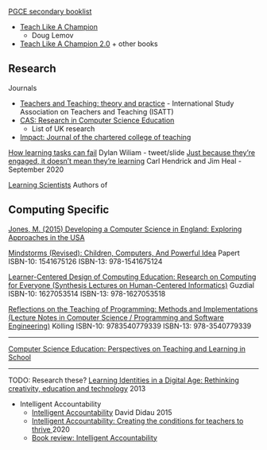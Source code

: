 [PGCE secondary booklist](https://community.computingatschool.org.uk/resources/1787/single)

* [Teach Like A Champion](https://www.amazon.co.uk/Teach-Like-Champion-Techniques-Students/dp/0470550473/ref=sr_1_8?crid=3OEG5MFXMGY1V&dchild=1&keywords=teach+like+a+champion&qid=1614713652&sprefix=teach+like+%2Caps%2C176&sr=8-8)
    * Doug Lemov
* [Teach Like A Champion 2.0](https://teachlikeachampion.com/) + other books

Research
--------

Journals
* [Teachers and Teaching: theory and practice](https://www.tandfonline.com/toc/ctat20/current) - International Study Association on Teachers and Teaching (ISATT)
* [CAS: Research in Computer Science Education](https://community.computingatschool.org.uk/resources/46/single)
    * List of UK research
* [Impact: Journal of the chartered college of teaching](https://impact.chartered.college/)

[How learning tasks can fail](https://twitter.com/dylanwiliam/status/1307305389956923392/photo/1) Dylan Wiliam - tweet/slide
[Just because they’re engaged, it doesn’t mean they’re learning](https://impact.chartered.college/article/just-because-theyre-engaged-doesnt-mean-learning/) Carl Hendrick and Jim Heal - September 2020

[Learning Scientists](https://www.learningscientists.org/blog) Authors of 

Computing Specific
------------------

[Jones, M. (2015) Developing a Computer Science in England: Exploring Approaches in the USA](https://www.wcmt.org.uk/sites/default/files/report-documents/Jones%20M%20Report%202015%20%20Final.pdf)


[Mindstorms (Revised): Children, Computers, And Powerful Idea](https://www.amazon.co.uk/Mindstorms-Revised-Children-Computers-Powerful/dp/1541675126/) Papert
ISBN-10: 1541675126
ISBN-13: 978-1541675124

[Learner-Centered Design of Computing Education: Research on Computing for Everyone (Synthesis Lectures on Human-Centered Informatics)](https://www.amazon.co.uk/dp/1627053514/) Guzdial
ISBN-10: 1627053514
ISBN-13: 978-1627053518

[Reflections on the Teaching of Programming: Methods and Implementations (Lecture Notes in Computer Science / Programming and Software Engineering)](https://www.amazon.co.uk/dp/3540779337/) Kölling
ISBN-10: 9783540779339
ISBN-13: 978-3540779339

---

[Computer Science Education: Perspectives on Teaching and Learning in School](https://www.amazon.co.uk/Computer-Science-Education-Erik-Barendsen/dp/135005710X/)


---

TODO: Research these?
[Learning Identities in a Digital Age: Rethinking creativity, education and technology](https://www.amazon.co.uk/Learning-Identities-Digital-Age-Rethinking/dp/0415675723) 2013

* Intelligent Accountability
    * [Intelligent Accountability](https://learningspy.co.uk/featured/intelligent-accountability/) David Didau 2015
    * [Intelligent Accountability: Creating the conditions for teachers to thrive ](https://www.amazon.co.uk/Intelligent-Accountability-Creating-conditions-teachers/dp/1913622274/) 2020
    * [Book review: Intelligent Accountability](https://www.tes.com/news/book-review-intelligent-accountability)